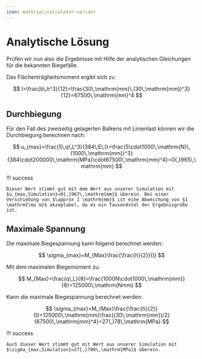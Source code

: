 ```yaml
---
icon: material/calculator-variant
---
```


# Analytische Lösung

Prüfen wir nun also die Ergebnisse mit Hilfe der analytischen Gleichungen für die bekannten Biegefälle.

Das Flächenträgheitsmoment ergibt sich zu

$$
I=\frac{b\,h^3}{12}=\frac{30\,\mathrm{mm}\,(30\,\mathrm{mm})^3}{12}=67500\,\mathrm{mm}^4
$$

## Durchbiegung

Für den Fall des zweiseitig gelagerten Balkens mit Linienlast können wir die Durchbiegung berechnen nach:

$$
u_{max}=\frac{5\,q\,L^3}{384\,E\,I}=\frac{5\cdot1000\,\mathrm{N}\,(1000\,\mathrm{mm})^3}{384\cdot200000\,\mathrm{MPa}\cdot67500\,\mathrm{mm}^4}=0{,}965\,\mathrm{mm}
$$

!!! success

    Dieser Wert stimmt gut mit dem Wert aus unserer Simulation mit $u_{max,Simulation}=0{,}967\,\mathrm{mm}$ überein. Bei einer Verschiebung von $\approx 1 \mathrm{mm}$ ist eine Abweichung von $1 \mathrm{\mu m}$ akzeptabel, da es ein Tausendstel der Ergebnisgröße ist.

## Maximale Spannung

Die maximale Biegespannung kann folgend berechnet werden:

$$
\sigma_{max}=M_{Max}\frac{\frac{h}{2}}{I}
$$

Mit dem maximalen Biegemoment zu:

$$
M_{Max}=\frac{q\,L}{8}=\frac{1000N\cdot1000\,\mathrm{mm}}{8}=125000\,\mathrm{Nmm}
$$

Kann die maximale Biegespannung berechnet werden:

$$
\sigma_{max}=M_{Max}\frac{\frac{h}{2}}{I}=125000\,\mathrm{mm}\frac{(30\,\mathrm{mm})/2}{67500\,\mathrm{mm}^4}=27{,}78\,\mathrm{MPa}
$$

!!! success

    Auch dieser Wert stimmt gut mit Wert aus unserer Simulation mit $\sigma_{max,Simulation}=27{,}789\,\mathrm{MPa}$ überein.
